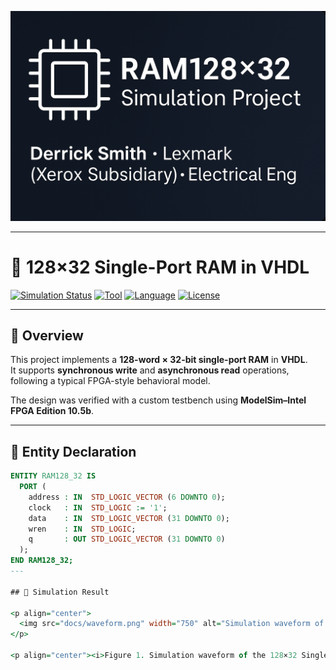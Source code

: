 <p align="center">
  <img src="https://github.com/Derricks888/VHDL_RAM128_32/blob/main/docs/header.png?raw=true" width="850" alt="VHDL RAM128×32 Simulation Project Banner">
</p>

---

# 🧠 128×32 Single-Port RAM in VHDL

[![Simulation Status](https://img.shields.io/badge/Simulation-Passed-brightgreen)]()
[![Tool](https://img.shields.io/badge/ModelSim-Intel_10.5b-blue)]()
[![Language](https://img.shields.io/badge/VHDL-2008-orange)]()
[![License](https://img.shields.io/badge/License-MIT-lightgrey)]()

---

## 📘 Overview

This project implements a **128-word × 32-bit single-port RAM** in **VHDL**.  
It supports **synchronous write** and **asynchronous read** operations, following a typical FPGA-style behavioral model.

The design was verified with a custom testbench using **ModelSim–Intel FPGA Edition 10.5b**.

---

## 🌟 Entity Declaration

```vhdl
ENTITY RAM128_32 IS
  PORT (
    address : IN  STD_LOGIC_VECTOR (6 DOWNTO 0);
    clock   : IN  STD_LOGIC := '1';
    data    : IN  STD_LOGIC_VECTOR (31 DOWNTO 0);
    wren    : IN  STD_LOGIC;
    q       : OUT STD_LOGIC_VECTOR (31 DOWNTO 0)
  );
END RAM128_32;
---

## 🧠 Simulation Result

<p align="center">
  <img src="docs/waveform.png" width="750" alt="Simulation waveform of RAM128×32">
</p>

<p align="center"><i>Figure 1. Simulation waveform of the 128×32 Single-Port RAM showing write and read operations.</i></p>
